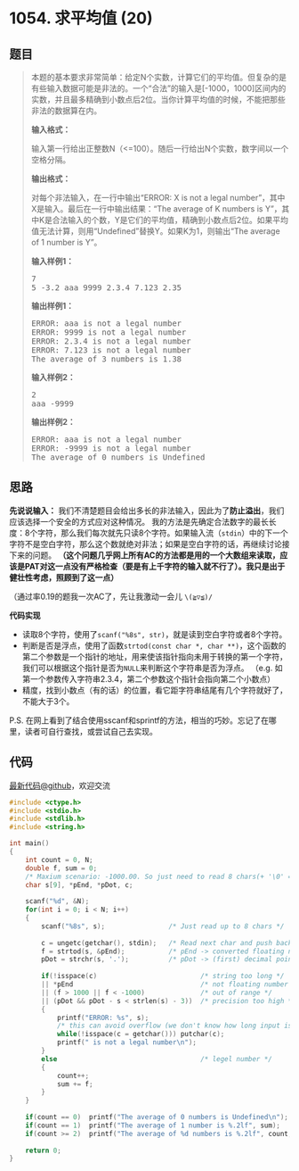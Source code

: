 <h1>1054. 求平均值 (20)</h1>

## 题目

> <div id="problemContent">
> <p>
> 本题的基本要求非常简单：给定N个实数，计算它们的平均值。但复杂的是有些输入数据可能是非法的。一个“合法”的输入是[-1000，1000]区间内的实数，并且最多精确到小数点后2位。当你计算平均值的时候，不能把那些非法的数据算在内。</p>
> <p><b>
> 输入格式：
> </b></p>
> <p>
> 输入第一行给出正整数N（&lt;=100）。随后一行给出N个实数，数字间以一个空格分隔。
> </p>
> <p><b>
> 输出格式：
> </b></p>
> <p>
> 对每个非法输入，在一行中输出“ERROR: X is not a legal number”，其中X是输入。最后在一行中输出结果：“The average of K numbers is Y”，其中K是合法输入的个数，Y是它们的平均值，精确到小数点后2位。如果平均值无法计算，则用“Undefined”替换Y。如果K为1，则输出“The average of 1 number is Y”。
> </p>
> <b>输入样例1：</b><pre>
> 7
> 5 -3.2 aaa 9999 2.3.4 7.123 2.35
> </pre>
> <b>输出样例1：</b><pre>
> ERROR: aaa is not a legal number
> ERROR: 9999 is not a legal number
> ERROR: 2.3.4 is not a legal number
> ERROR: 7.123 is not a legal number
> The average of 3 numbers is 1.38
> </pre>
> <b>输入样例2：</b><pre>
> 2
> aaa -9999
> </pre>
> <b>输出样例2：</b><pre>
> ERROR: aaa is not a legal number
> ERROR: -9999 is not a legal number
> The average of 0 numbers is Undefined
> </pre>
> </div>

## 思路

**先说说输入：** 我们不清楚题目会给出多长的非法输入，因此为了**防止溢出**，我们应该选择一个安全的方式应对这种情况。
我的方法是先确定合法数字的最长长度：8个字符，那么我们每次就先只读8个字符。如果输入流（`stdin`）中的下一个字符不是空白字符，那么这个数就绝对非法；如果是空白字符的话，再继续讨论接下来的问题。
**（这个问题几乎网上所有AC的方法都是用的一个大数组来读取，应该是PAT对这一点没有严格检查（要是有上千字符的输入就不行了）。我只是出于健壮性考虑，照顾到了这一点）**

（通过率0.19的题我一次AC了，先让我激动一会儿 `\(≧▽≦)/`

**代码实现**

- 读取8个字符，使用了`scanf("%8s", str)`，就是读到空白字符或者8个字符。
- 判断是否是浮点，使用了函数`strtod(const char *, char **)`，这个函数的第二个参数是一个指针的地址，用来使该指针指向未用于转换的第一个字符，我们可以根据这个指针是否为`NULL`来判断这个字符串是否为浮点。
（e.g. 如第一个参数传入字符串2.3.4，第二个参数这个指针会指向第二个小数点）
- 精度，找到小数点（有的话）的位置，看它距字符串结尾有几个字符就好了，不能大于3个。

P.S. 在网上看到了结合使用sscanf和sprintf的方法，相当的巧妙。忘记了在哪里，读者可自行查找，或尝试自己去实现。

## 代码

[最新代码@github](https://github.com/OliverLew/PAT/blob/master/PATBasic/1054.c)，欢迎交流
```c
#include <ctype.h>
#include <stdio.h>
#include <stdlib.h>
#include <string.h>

int main()
{
    int count = 0, N;
    double f, sum = 0;
    /* Maxium scenario: -1000.00. So just need to read 8 chars(+ '\0' = 9) */
    char s[9], *pEnd, *pDot, c;
    
    scanf("%d", &N);
    for(int i = 0; i < N; i++)
    {
        scanf("%8s", s);                /* Just read up to 8 chars */
        
        c = ungetc(getchar(), stdin);   /* Read next char and push back */
        f = strtod(s, &pEnd);           /* pEnd -> converted floating number */
        pDot = strchr(s, '.');          /* pDot -> (first) decimal point */
        
        if(!isspace(c)                          /* string too long */
        || *pEnd                                /* not floating number */
        || (f > 1000 || f < -1000)              /* out of range */
        || (pDot && pDot - s < strlen(s) - 3))  /* precision too high */
        {
            printf("ERROR: %s", s);
            /* this can avoid overflow (we don't know how long input is) */
            while(!isspace(c = getchar())) putchar(c);
            printf(" is not a legal number\n");
        }
        else                                    /* legel number */
        {
            count++;
            sum += f;
        }
    }
    
    if(count == 0)  printf("The average of 0 numbers is Undefined\n");
    if(count == 1)  printf("The average of 1 number is %.2lf", sum);
    if(count >= 2)  printf("The average of %d numbers is %.2lf", count, sum / count);
    
    return 0;
}

```